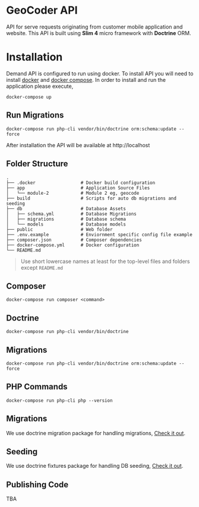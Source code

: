 # GeoCoder API

API for serve requests originating from customer mobile application and website. This API is built using **Slim 4** micro framework with **Doctrine** ORM.


# Installation

Demand API is configured to run using docker. To install API you will need to install [docker](https://www.docker.com/) and [docker compose](https://docs.docker.com/compose/). 
In order to install and run the application please execute, 

```docker-compose up```

## Run Migrations

```docker-compose run php-cli vendor/bin/doctrine orm:schema:update --force```

After installation the API will be available at http://localhost

## Folder Structure

    .
    ├── .docker                 # Docker build configuration
    ├── app                     # Application Source Files
    │   └── module-2            # Module 2 eg, geocode
    ├── build                   # Scripts for auto db migrations and seeding
    ├── db                      # Database Assets
    │   ├── schema.yml          # Database Migrations
    │   ├── migrations          # Database schema
    │   └── models           	# Database models
    ├── public                  # Web folder
    ├── .env.example           	# Enviornment specific config file example
    ├── composer.json           # Composer dependencies
    ├── docker-compose.yml      # Docker configuration
    └── README.md

> Use short lowercase names at least for the top-level files and folders except
> `README.md`

## Composer
```docker-compose run composer <command>```

## Doctrine
```docker-compose run php-cli vendor/bin/doctrine```

## Migrations
```docker-compose run php-cli vendor/bin/doctrine orm:schema:update --force```

## PHP Commands
```docker-compose run php-cli php --version```
## Migrations

We use doctrine migration package for handling migrations, [Check it out](https://www.doctrine-project.org/projects/migrations.html). 


## Seeding

We use doctrine fixtures package for handling DB seeding, [Check it out](https://github.com/doctrine/data-fixtures). 

## Publishing Code
TBA
